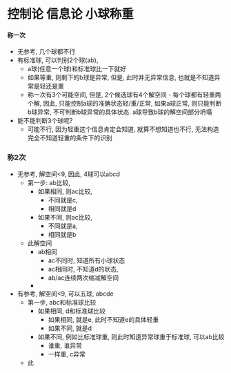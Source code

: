 #          控制论 信息论 小球称重

#### 称一次

- 无参考, 几个球都不行
- 有标准球, 可以判别2个球(ab), 
  - a球(任意一个球)和标准球比一下就好
  - 如果等重, 则剩下的b球是异常, 但是, 此时并无异常信息, 也就是不知道异常是轻还是重
  - 称一次有3个可能空间, 但是, 2个候选球有4个解空间 - 每个球都有轻重两个解, 因此, 只能控制a球的准确状态轻/重/正常, 如果a球正常, 则只能判断b球异常, 不可判断b球异常的具体状态. a球导致b球的解空间部分坍塌
- 能不能判断3个球呢? 
  - 可能不行, 因为轻重这个信息肯定会知道, 就算不想知道也不行, 无法构造完全不知道轻重的条件下的识别

### 称2次

- 无参考,  解空间<9, 因此, 4球可以abcd
  - 第一步: ab比较, 
    - 如果相同, 则ac比较, 
      - 不同就是c,
      - 相同就是d
    - 如果不同, 则ac比较, 
      - 不同就是a, 
      - 相同就是b
  - 此解空间
    - ab相同
      - ac不同时, 知道所有小球状态
      - ac相同时, 不知道d的状态, 
      - ab/ac连续两次缩减解空间
    - 
- 有参考, 解空间<9, 可以五球, abcde
  - 第一步, abc和标准球比较
    - 如果相同, d和标准球比较
      - 如果相同, 就是e, 此时不知道e的具体轻重
      - 如果不同, 就是d
    - 如果不同, 例如比标准球重, 则此时知道异常球重于标准球, 可以ab比较
      - 谁重, 谁异常
      - 一样重, c异常
  - 此